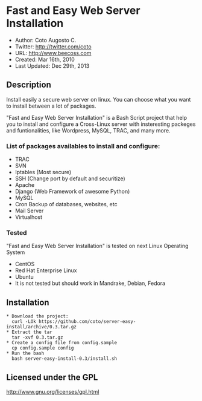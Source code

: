 # Fast and Easy Web Server Installation
 
- Author: Coto Augosto C.
- Twitter: http://twitter.com/coto
- URL: http://www.beecoss.com
- Created: Mar 16th, 2010
- Last Updated: Dec 29th, 2013

## Description
Install easily a secure web server on linux. You can choose what you want to install between a lot of packages.

"Fast and Easy Web Server Installation" is a Bash Script project that help you to install and configure a Cross-Linux server with insteresting packeges and funtionalities, like Wordpress, MySQL, TRAC, and many more.

### List of packages availables to install and configure:

 * TRAC
 * SVN
 * Iptables (Most secure)
 * SSH (Change port by default and securitize)
 * Apache
 * Django (Web Framework of awesome Python)
 * MySQL
 * Cron Backup of databases, websites, etc
 * Mail Server
 * Virtualhost

### Tested
"Fast and Easy Web Server Installation" is tested on next Linux Operating System
 
 * CentOS
 * Red Hat Enterprise Linux 
 * Ubuntu
 * It is not tested but should work in Mandrake, Debian, Fedora

## Installation

    * Download the project:
      curl -LOk https://github.com/coto/server-easy-install/archive/0.3.tar.gz
    * Extract the tar
      tar -xvf 0.3.tar.gz
    * Create a config file from config.sample
      cp config.sample config
    * Run the bash
      bash server-easy-install-0.3/install.sh


## Licensed under the GPL
http://www.gnu.org/licenses/gpl.html
 	
